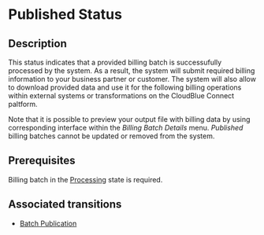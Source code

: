 # Published Status 
## Description
This status indicates that a provided billing batch is successufully processed by the system. As a result, the system will submit required billing information to your business partner or customer. The system will also allow to download provided data and use it for the following billing operations within external systems or transformations on the CloudBlue Connect paltform. 

Note that it is possible to preview your output file with billing data by using corresponding interface within the *Billing Batch Details* menu. *Published* billing batches cannot be updated or removed from the system. 

## Prerequisites
Billing batch in the [Processing](s-b-processing.html) state is required.

## Associated transitions
* [Batch Publication](t-3-proc-pub.html)
